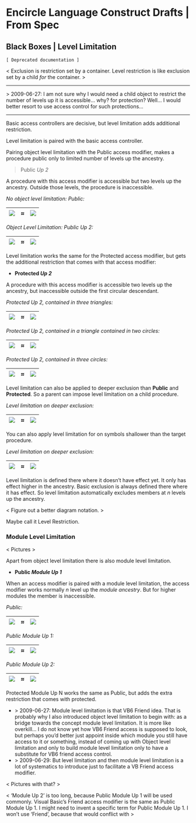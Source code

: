 Encircle Language Construct Drafts | From Spec
==============================================

Black Boxes | Level Limitation
------------------------------

`[ Deprecated documentation ]`

< Exclusion is restriction set by a container. Level restriction is like exclusion set by a child *for* the container. >

-----

\> 2009-06-27: I am not sure why I would need a child object to restrict the number of levels up it is accessible... why? for protection? Well... I would better resort to use access control for such protections...

-----

Basic access controllers are decisive, but level limitation adds additional restriction. 

Level limitation is paired with the basic access controller.

Pairing object level limitation with the Public access modifier, makes a procedure public only to limited number of levels up the ancestry.

> Public *Up 2*

A procedure with this access modifier is accessible but two levels up the ancestry. Outside those levels, the procedure is inaccessible.

*No object level limitation: Public:*

| ![](images/2.0.%20Black%20Boxes%20Construct%20Drafts%20Ideas.001.png) | ≈ | ![](images/2.0.%20Black%20Boxes%20Construct%20Drafts%20Ideas.002.png) |
|-----|-----|-----|

*Object Level Limitation: Public Up 2:*

| ![](images/2.0.%20Black%20Boxes%20Construct%20Drafts%20Ideas.003.png) | ≈ | ![](images/2.0.%20Black%20Boxes%20Construct%20Drafts%20Ideas.004.png) |
|-----|-----|-----|

Level limitation works the same for the Protected access modifier, but gets the additional restriction that comes with that access modifier:

- __Protected *Up 2*__

A procedure with this access modifier is accessible two levels up the ancestry, but inaccessible outside the first circular descendant.

*Protected Up 2, contained in three triangles:*

| ![](images/2.0.%20Black%20Boxes%20Construct%20Drafts%20Ideas.005.png) | ≈ | ![](images/2.0.%20Black%20Boxes%20Construct%20Drafts%20Ideas.006.png) |
|-----|-----|-----|

*Protected Up 2, contained in a triangle contained in two circles:*

| ![](images/2.0.%20Black%20Boxes%20Construct%20Drafts%20Ideas.007.png) | ≈ | ![](images/2.0.%20Black%20Boxes%20Construct%20Drafts%20Ideas.008.png) |
|-----|-----|-----|

*Protected Up 2, contained in three circles:*

| ![](images/2.0.%20Black%20Boxes%20Construct%20Drafts%20Ideas.007.png) | ≈ | ![](images/2.0.%20Black%20Boxes%20Construct%20Drafts%20Ideas.009.png) |
|-----|-----|-----|

Level limitation can also be applied to deeper exclusion than __Public__ and __Protected__. So a parent can impose level limitation on a child procedure.

*Level limitation on deeper exclusion:*

| ![](images/2.0.%20Black%20Boxes%20Construct%20Drafts%20Ideas.010.png) | ≈ | ![](images/2.0.%20Black%20Boxes%20Construct%20Drafts%20Ideas.011.png) |
|-----|-----|-----|

You can also apply level limitation for on symbols shallower than the target procedure.

*Level limitation on deeper exclusion:*

| ![](images/2.0.%20Black%20Boxes%20Construct%20Drafts%20Ideas.012.png) | ≈ | ![](images/2.0.%20Black%20Boxes%20Construct%20Drafts%20Ideas.013.png) |
|-----|-----|-----|

Level limitation is defined there where it doesn’t have effect yet. It only has effect higher in the ancestry. Basic exclusion is always defined there where it has effect. So level limitation automatically excludes members at *n* levels up the ancestry.

< Figure out a better diagram notation. >

Maybe call it Level Restriction.

### Module Level Limitation

< Pictures >

Apart from object level limitation there is also module level limitation.

- __Public *Module Up 1*__

When an access modifier is paired with a module level limitation, the access modifier works normally *n* level up the *module ancestry*. But for higher modules the member is inaccessible.

*Public:*

| ![](images/2.0.%20Black%20Boxes%20Construct%20Drafts%20Ideas.014.png) | ≈ | ![](images/2.0.%20Black%20Boxes%20Construct%20Drafts%20Ideas.015.png) |
|-----|-----|-----|

*Public Module Up 1:*

| ![](images/2.0.%20Black%20Boxes%20Construct%20Drafts%20Ideas.016.png) | ≈ | ![](images/2.0.%20Black%20Boxes%20Construct%20Drafts%20Ideas.017.png) |
|-----|-----|-----|

*Public Module Up 2:*

| ![](images/2.0.%20Black%20Boxes%20Construct%20Drafts%20Ideas.018.png) | ≈ | ![](images/2.0.%20Black%20Boxes%20Construct%20Drafts%20Ideas.019.png) |
|-----|-----|-----|

Protected Module Up N works the same as Public, but adds the extra restriction that comes with protected.

- \> 2009-06-27: Module level limitation is that VB6 Friend idea. That is probably why I also introduced object level limitation to begin with: as a bridge towards the concept module level limitation. It is more like overkill... I do not know yet how VB6 Friend access is supposed to look, but perhaps you’d better just appoint inside which module you still have access to it or something, instead of coming up with Object level limitation and only to build module level limitation only to have a substitute for VB6 friend access control.
- \> 2009-06-29: But level limitation and then module level limitation is a lot of systematics to introduce just to facilitate a VB Friend access modifier.

< Pictures with that? >

< ‘Module Up 2’ is too long, because Public Module Up 1 will be used commonly. Visual Basic’s Friend access modifier is the same as Public Module Up 1. I might need to invent a specific term for Public Module Up 1. I won’t use ‘Friend’, because that would conflict with >